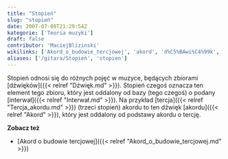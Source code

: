 ```yaml
---
title: "Stopień"
slug: "stopień"
date: 2007-07-08T21:29:54Z
kategorie: ['Teoria muzyki']
draft: false
contributor: 'MaciejBlizinski'
wikilinks: ['Akord_o_budowie_tercjowej', 'akord', 'd%C5%BAwi%C4%99k', 'interwa%C5%82', 'tercja_akordu']
aliases: ['/gitara/Stopień', 'stopien']
---
```

Stopień odnosi się do różnych pojęć w muzyce, będących zbiorami
[dźwięków]({{< relref "Dźwięk.md" >}}). Stopień czegoś oznacza ten element
tego zbioru, który jest oddalony od bazy (tego czegoś) o podany
[interwał]({{< relref "Interwał.md" >}}). Na przykład
[tercja]({{< relref "Tercja_akordu.md" >}}) (trzeci stopień) akordu to ten dźwięk
[akordu]({{< relref "Akord" >}}), który jest oddalony od podstawy akordu o
tercję.

**Zobacz też**

  - [Akord o budowie tercjowej]({{< relref "Akord_o_budowie_tercjowej.md" >}})

